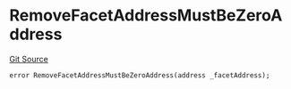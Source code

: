 # RemoveFacetAddressMustBeZeroAddress
[Git Source](https://github.com/thrackle-io/aquifi-rules-v1/blob/268b521956cf89a918ed12522e8182d2df0cd3b2/src/client/token/handler/diamond/HandlerDiamondLib.sol)


```solidity
error RemoveFacetAddressMustBeZeroAddress(address _facetAddress);
```

